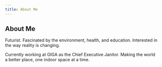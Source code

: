 ```yaml
---
title: About Me
---
```

## About Me

Futurist. Fascinated by the environment, health, and education. Interested in the way reality is changing.

Currently working at GIGA as the Chief Executive Janitor. Making the world a better place, one indoor space at a time.